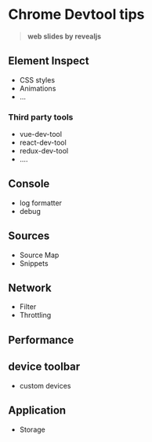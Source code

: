 # Chrome Devtool tips

> __web slides by revealjs__

## Element Inspect

- CSS styles
- Animations
- ...

### Third party tools

- vue-dev-tool
- react-dev-tool
- redux-dev-tool
- ....

## Console

- log formatter
- debug

## Sources

- Source Map
- Snippets

## Network

- Filter
- Throttling

## Performance

## device toolbar

- custom devices

## Application

- Storage
